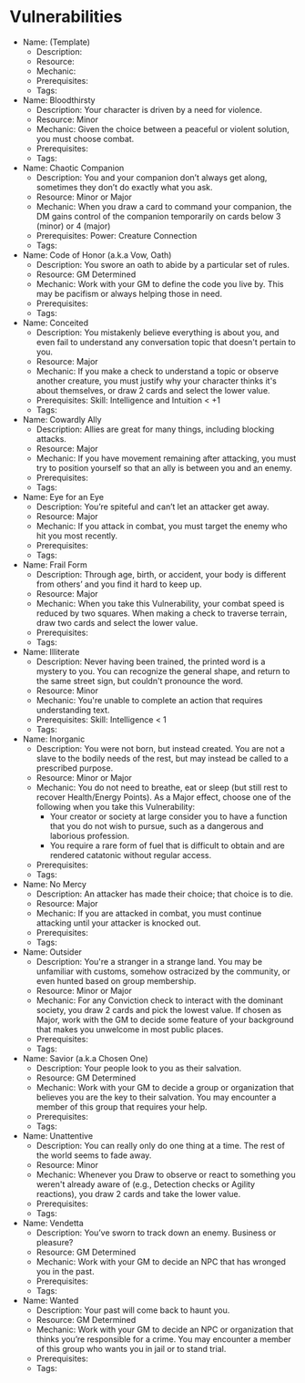 # Vulnerabilities

- Name: (Template)
   - Description:
   - Resource:
   - Mechanic:
   - Prerequisites:
   - Tags:
- Name: Bloodthirsty
   - Description: Your character is driven by a need for violence.
   - Resource: Minor
   - Mechanic: Given the choice between a peaceful or violent solution, you must choose
     combat.
   - Prerequisites:
   - Tags:
- Name: Chaotic Companion
   - Description: You and your companion don’t always get along, sometimes they don’t do
     exactly what you ask.
   - Resource: Minor or Major
   - Mechanic: When you draw a card to command your companion, the DM gains control of
     the companion temporarily on cards below 3 (minor) or 4 (major)
   - Prerequisites: Power: Creature Connection
   - Tags:
- Name: Code of Honor (a.k.a Vow, Oath)
   - Description: You swore an oath to abide by a particular set of rules.
   - Resource: GM Determined
   - Mechanic: Work with your GM to define the code you live by. This may be pacifism or
     always helping those in need.
   - Prerequisites:
   - Tags:
- Name: Conceited
   - Description: You mistakenly believe everything is about you, and even fail to
     understand any conversation topic that doesn't pertain to you.
   - Resource: Major
   - Mechanic: If you make a check to understand a topic or observe another creature,
     you must justify why your character thinks it's about themselves, or draw 2 cards
     and select the lower value.
   - Prerequisites: Skill: Intelligence and Intuition < +1
   - Tags:
- Name: Cowardly Ally
   - Description: Allies are great for many things, including blocking attacks.
   - Resource: Major
   - Mechanic: If you have movement remaining after attacking, you must try to position
     yourself so that an ally is between you and an enemy.
   - Prerequisites:
   - Tags:
- Name: Eye for an Eye
   - Description: You’re spiteful and can’t let an attacker get away.
   - Resource: Major
   - Mechanic: If you attack in combat, you must target the enemy who hit you most
     recently.
   - Prerequisites:
   - Tags:
- Name: Frail Form
   - Description: Through age, birth, or accident, your body is different from others’
     and you find it hard to keep up.
   - Resource: Major
   - Mechanic: When you take this Vulnerability, your combat speed is reduced by two
     squares. When making a check to traverse terrain, draw two cards and select the
     lower value.
   - Prerequisites:
   - Tags:
- Name: Illiterate
   - Description: Never having been trained, the printed word is a mystery to you. You
     can recognize the general shape, and return to the same street sign, but couldn't
     pronounce the word.
   - Resource: Minor
   - Mechanic: You're unable to complete an action that requires understanding text.
   - Prerequisites: Skill: Intelligence < 1
   - Tags:
- Name: Inorganic
   - Description: You were not born, but instead created. You are not a slave to the
     bodily needs of the rest, but may instead be called to a prescribed purpose.
   - Resource: Minor or Major
   - Mechanic: You do not need to breathe, eat or sleep (but still rest to recover
     Health/Energy Points). As a Major effect, choose one of the following when you
     take this Vulnerability:
      + Your creator or society at large consider you to have a function that you do not
        wish to pursue, such as a dangerous and laborious profession.
      + You require a rare form of fuel that is difficult to obtain and are rendered
        catatonic without regular access.
   - Prerequisites:
   - Tags:
- Name: No Mercy
   - Description: An attacker has made their choice; that choice is to die.
   - Resource: Major
   - Mechanic: If you are attacked in combat, you must continue attacking until your
     attacker is knocked out.
   - Prerequisites:
   - Tags:
- Name: Outsider
   - Description: You're a stranger in a strange land. You may be unfamiliar with
     customs, somehow ostracized by the community, or even hunted based on group
     membership.
   - Resource: Minor or Major
   - Mechanic: For any Conviction check to interact with the dominant society, you draw
     2 cards and pick the lowest value. If chosen as Major, work with the GM to decide
     some feature of your background that makes you unwelcome in most public places.
   - Prerequisites:
   - Tags:
- Name: Savior (a.k.a Chosen One)
   - Description: Your people look to you as their salvation.
   - Resource: GM Determined
   - Mechanic: Work with your GM to decide a group or organization that believes you are
     the key to their salvation. You may encounter a member of this group that requires
     your help.
   - Prerequisites:
   - Tags:
- Name: Unattentive
   - Description: You can really only do one thing at a time. The rest of the world
     seems to fade away.
   - Resource: Minor
   - Mechanic: Whenever you Draw to observe or react to something you weren't already
     aware of (e.g., Detection checks or Agility reactions), you draw 2 cards and take
     the lower value.
   - Prerequisites:
   - Tags:
- Name: Vendetta
   - Description: You’ve sworn to track down an enemy. Business or pleasure?
   - Resource: GM Determined
   - Mechanic: Work with your GM to decide an NPC that has wronged you in the past.
   - Prerequisites:
   - Tags:
- Name: Wanted
   - Description: Your past will come back to haunt you.
   - Resource: GM Determined
   - Mechanic: Work with your GM to decide an NPC or organization that thinks you’re
     responsible for a crime. You may encounter a member of this group who wants you in
     jail or to stand trial.
   - Prerequisites:
   - Tags:
